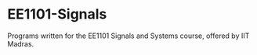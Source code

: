 # EE1101-Signals

Programs written for the EE1101 Signals and Systems course, offered by IIT Madras.
